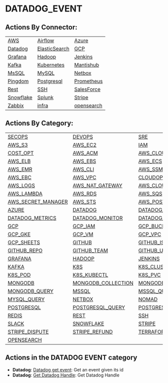 # DATADOG\_EVENT

## Actions By Connector:

|                                   |                                           |                                     |
| --------------------------------- | ----------------------------------------- | ----------------------------------- |
| [AWS](action\_AWS.md)             | [Airflow](action\_AIRFLOW.md)             | [Azure](action\_AZURE.md)           |
| [Datadog](action\_DATADOG.md)     | [ElasticSearch](action\_ELASTICSEARCH.md) | [GCP](action\_GCP.md)               |
| [Grafana](action\_GRAFANA.md)     | [Hadoop](action\_HADOOP.md)               | [Jenkins](action\_JENKINS.md)       |
| [Kafka](action\_KAFKA.md)         | [Kubernetes](action\_KUBERNETES.md)       | [Mantishub](action\_MANTISHUB.md)   |
| [MsSQL](action\_MSSQL.md)         | [MySQL](action\_MYSQL.md)                 | [Netbox](action\_NETBOX.md)         |
| [Pingdom](action\_PINGDOM.md)     | [Postgresql](action\_POSTGRESQL.md)       | [Prometheus](action\_PROMETHEUS.md) |
| [Rest](action\_REST.md)           | [SSH](action\_SSH.md)                     | [SalesForce](action\_SALESFORCE.md) |
| [Snowflake](action\_SNOWFLAKE.md) | [Splunk](action\_SPLUNK.md)               | [Stripe](action\_STRIPE.md)         |
| [Zabbix](action\_ZABBIX.md)       | [infra](action\_INFRA.md)                 | [opensearch](action\_OPENSEARCH.md) |

## Actions By Category:

|                                                         |                                                       |                                                   |
| ------------------------------------------------------- | ----------------------------------------------------- | ------------------------------------------------- |
| [SECOPS](action\_SECOPS.md)                             | [DEVOPS](action\_DEVOPS.md)                           | [SRE](action\_SRE.md)                             |
| [AWS\_S3](action\_AWS\_S3.md)                           | [AWS\_EC2](action\_AWS\_EC2.md)                       | [IAM](action\_IAM.md)                             |
| [COST\_OPT](action\_COST\_OPT.md)                       | [AWS\_ACM](action\_AWS\_ACM.md)                       | [AWS\_CLOUDWATCH](action\_AWS\_CLOUDWATCH.md)     |
| [AWS\_ELB](action\_AWS\_ELB.md)                         | [AWS\_EBS](action\_AWS\_EBS.md)                       | [AWS\_ECS](action\_AWS\_ECS.md)                   |
| [AWS\_EMR](action\_AWS\_EMR.md)                         | [AWS\_CLI](action\_AWS\_CLI.md)                       | [AWS\_SSM](action\_AWS\_SSM.md)                   |
| [AWS\_EBC](action\_AWS\_EBC.md)                         | [AWS\_VPC](action\_AWS\_VPC.md)                       | [CLOUDOPS](action\_CLOUDOPS.md)                   |
| [AWS\_LOGS](action\_AWS\_LOGS.md)                       | [AWS\_NAT\_GATEWAY](action\_AWS\_NAT\_GATEWAY.md)     | [AWS\_CLOUDTRAIL](action\_AWS\_CLOUDTRAIL.md)     |
| [AWS\_LAMBDA](action\_AWS\_LAMBDA.md)                   | [AWS\_RDS](action\_AWS\_RDS.md)                       | [AWS\_SQS](action\_AWS\_SQS.md)                   |
| [AWS\_SECRET\_MANAGER](action\_AWS\_SECRET\_MANAGER.md) | [AWS\_STS](action\_AWS\_STS.md)                       | [AWS\_POSTGRES](action\_AWS\_POSTGRES.md)         |
| [AZURE](action\_AZURE.md)                               | [DATADOG](action\_DATADOG.md)                         | [DATADOG\_INCIDENT](action\_DATADOG\_INCIDENT.md) |
| [DATADOG\_METRICS](action\_DATADOG\_METRICS.md)         | [DATADOG\_MONITOR](action\_DATADOG\_MONITOR.md)       | [DATADOG\_ALERTS](action\_DATADOG\_ALERTS.md)     |
| [GCP](action\_GCP.md)                                   | [GCP\_IAM](action\_GCP\_IAM.md)                       | [GCP\_BUCKET](action\_GCP\_BUCKET.md)             |
| [GCP\_GKE](action\_GCP\_GKE.md)                         | [GCP\_VM](action\_GCP\_VM.md)                         | [GCP\_VPC](action\_GCP\_VPC.md)                   |
| [GCP\_SHEETS](action\_GCP\_SHEETS.md)                   | [GITHUB](action\_GITHUB.md)                           | [GITHUB\_ISSUE](action\_GITHUB\_ISSUE.md)         |
| [GITHUB\_REPO](action\_GITHUB\_REPO.md)                 | [GITHUB\_TEAM](action\_GITHUB\_TEAM.md)               | [GITHUB\_USER](action\_GITHUB\_USER.md)           |
| [GRAFANA](action\_GRAFANA.md)                           | [HADOOP](action\_HADOOP.md)                           | [JENKINS](action\_JENKINS.md)                     |
| [KAFKA](action\_KAFKA.md)                               | [K8S](action\_K8S.md)                                 | [K8S\_CLUSTER](action\_K8S\_CLUSTER.md)           |
| [K8S\_POD](action\_K8S\_POD.md)                         | [K8S\_KUBECTL](action\_K8S\_KUBECTL.md)               | [K8S\_PVC](action\_K8S\_PVC.md)                   |
| [MONGODB](action\_MONGODB.md)                           | [MONGODB\_COLLECTION](action\_MONGODB\_COLLECTION.md) | [MONGODB\_CLUSTER](action\_MONGODB\_CLUSTER.md)   |
| [MONGODB\_QUERY](action\_MONGODB\_QUERY.md)             | [MSSQL](action\_MSSQL.md)                             | [MSSQL\_QUERY](action\_MSSQL\_QUERY.md)           |
| [MYSQL\_QUERY](action\_MYSQL\_QUERY.md)                 | [NETBOX](action\_NETBOX.md)                           | [NOMAD](action\_NOMAD.md)                         |
| [POSTGRESQL](action\_POSTGRESQL.md)                     | [POSTGRESQL\_QUERY](action\_POSTGRESQL\_QUERY.md)     | [POSTGRESQL\_TABLE](action\_POSTGRESQL\_TABLE.md) |
| [REDIS](action\_REDIS.md)                               | [REST](action\_REST.md)                               | [SSH](action\_SSH.md)                             |
| [SLACK](action\_SLACK.md)                               | [SNOWFLAKE](action\_SNOWFLAKE.md)                     | [STRIPE](action\_STRIPE.md)                       |
| [STRIPE\_DISPUTE](action\_STRIPE\_DISPUTE.md)           | [STRIPE\_REFUND](action\_STRIPE\_REFUND.md)           | [TERRAFORM](action\_TERRAFORM.md)                 |
| [OPENSEARCH](action\_OPENSEARCH.md)                     |                                                       |                                                   |

## Actions in the DATADOG EVENT category

* **Datadog**: [Datadog get event](https://github.com/unskript/Awesome-CloudOps-Automation/tree/master/Datadog/legos/datadog\_get\_event/README.md): Get an event given its id
* **Datadog**: [Get Datadog Handle](https://github.com/unskript/Awesome-CloudOps-Automation/tree/master/Datadog/legos/datadog\_get\_handle/README.md): Get Datadog Handle
